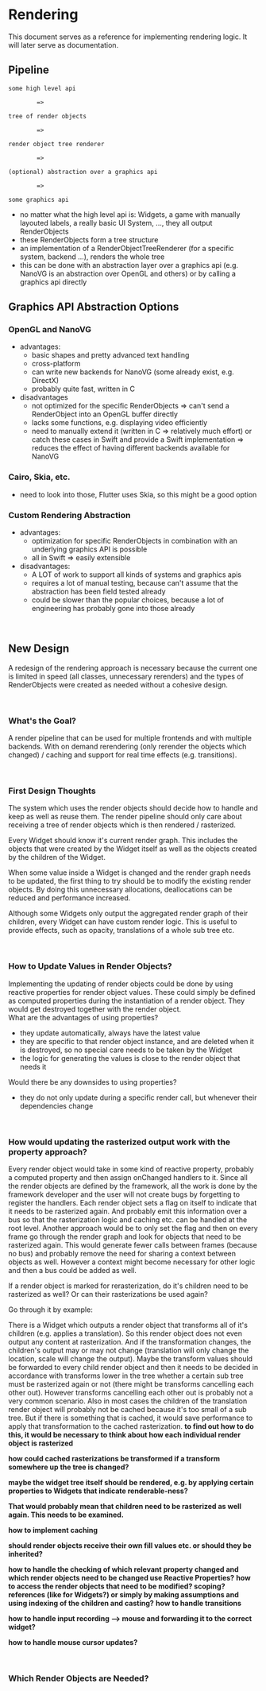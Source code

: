 # Rendering

This document serves as a reference for implementing rendering logic. It will later serve as documentation.

## Pipeline

    some high level api

            =>

    tree of render objects

            =>

    render object tree renderer

            =>

    (optional) abstraction over a graphics api

            =>

    some graphics api



- no matter what the high level api is: Widgets, a game with manually layouted labels, a really basic UI System, ..., they all output RenderObjects 
- these RenderObjects form a tree structure
- an implementation of a RenderObjectTreeRenderer (for a specific system, backend ...), renders the whole tree
- this can be done with an abstraction layer over a graphics api (e.g. NanoVG is an abstraction over OpenGL and others) or by calling a graphics api directly

## Graphics API Abstraction Options

### OpenGL and NanoVG

- advantages:
  - basic shapes and pretty advanced text handling
  - cross-platform
  - can write new backends for NanoVG (some already exist, e.g. DirectX)
  - probably quite fast, written in C
- disadvantages
  - not optimized for the specific RenderObjects
  => can't send a RenderObject into an OpenGL buffer directly
  - lacks some functions, e.g. displaying video efficiently
  - need to manually extend it (written in C => relatively much effort) or catch these cases in Swift and provide a Swift implementation => reduces the effect of having different backends available for NanoVG

### Cairo, Skia, etc.
- need to look into those, Flutter uses Skia, so this might be a good option

### Custom Rendering Abstraction
- advantages:
  - optimization for specific RenderObjects in combination with an underlying graphics API is possible
  - all in Swift => easily extensible
- disadvantages:
  - A LOT of work to support all kinds of systems and graphics apis
  - requires a lot of manual testing, because can't assume that the abstraction has been field tested already
  - could be slower than the popular choices, because a lot of engineering has probably gone into those already

<br>

## New Design

A redesign of the rendering approach is necessary because the current one is limited in speed (all classes, unnecessary rerenders) and the types of RenderObjects were created as needed without a cohesive design.

<br>

### What's the Goal?
A render pipeline that can be used for multiple frontends and with multiple backends. With on demand rerendering (only rerender the objects which changed) / caching and support for real time effects (e.g. transitions).

<br>

### First Design Thoughts
The system which uses the render objects should decide how to handle and keep as well as reuse them. The render pipeline should only care about receiving a tree of render objects which is then rendered / rasterized.

Every Widget should know it's current render graph. This includes the objects that were created by the Widget itself as well as the objects created by the children of the Widget.

When some value inside a Widget is changed and the render graph needs to be updated, the first thing to try should be to modify the existing render objects.
By doing this unnecessary allocations, deallocations can be reduced and performance increased.

Although some Widgets only output the aggregated render graph of their children, every Widget can have custom render logic. This is useful to provide effects, such as opacity, translations of a whole sub tree etc.

<br>

### How to Update Values in Render Objects?
Implementing the updating of render objects could be done by using reactive properties for render object values. These could simply be defined as computed properties during the instantiation of a render object. They would get destroyed together with the render object.<br>
What are the advantages of using properties?
- they update automatically, always have the latest value
- they are specific to that render object instance, and are deleted when it is destroyed, so no special care needs to be taken by the Widget
- the logic for generating the values is close to the render object that needs it

Would there be any downsides to using properties?
- they do not only update during a specific render call, but whenever their dependencies change

<br>

### How would updating the rasterized output work with the property approach?<br>
Every render object would take in some kind of reactive property, probably a computed property and then assign onChanged handlers to it. Since all the render objects are defined by the framework, all the work is done by the framework developer and the user will not create bugs by forgetting to register the handlers.
Each render object sets a flag on itself to indicate that it needs to be rasterized again. And probably emit this information over a bus so that the rasterization logic and caching etc. can be handled at the root level.
Another approach would be to only set the flag and then on every frame go through the render graph and look for objects that need to be rasterized again. This would generate fewer calls between frames (because no bus) and probably remove the need for sharing a context between objects as well. However a context might become necessary for other logic and then a bus could be added as well.

If a render object is marked for rerasterization, do it's children need to be rasterized as well? Or can their rasterizations be used again?

Go through it by example:

There is a Widget which outputs a render object that transforms all of it's children (e.g. applies a translation).
So this render object does not even output any content at rasterization. And if the transformation changes, the children's output may or may not change (translation will only change the location, scale will change the output).
Maybe the transform values should be forwarded to every child render object and then it needs to be decided in accordance with transforms lower in the tree whether a certain sub tree must be rasterized again or not (there might be transforms cancelling each other out).
However transforms cancelling each other out is probably not a very common scenario.
Also in most cases the children of the translation render object will probably not be cached because it's too small of a sub tree. But if there is something that is cached, it would save performance to apply that transformation to the cached rasterization.
**to find out how to do this, it would be necessary to think about how each individual render object is rasterized**

**how could cached rasterizations be transformed if a transform somewhere up the tree is changed?**

**maybe the widget tree itself should be rendered, e.g. by applying certain properties to Widgets that indicate renderable-ness?**

**That would probably mean that children need to be rasterized as well again. This needs to be examined.**

**how to implement caching**

**should render objects receive their own fill values etc. or should they be inherited?**

**how to handle the checking of which relevant property changed and which render objects need to be changed use Reactive Properties?**
**how to access the render objects that need to be modified? scoping? references (like for Widgets?) or simply by making assumptions and using indexing of the children and casting?**
**how to handle transitions**

**how to handle input recording --> mouse and forwarding it to the correct widget?**

**how to handle mouse cursor updates?**

<br>

### Which Render Objects are Needed?
